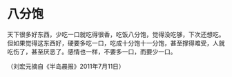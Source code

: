 # 八分饱

天下很多好东西，少吃一口就吃得很香，吃饭八分饱，觉得没吃够，下次还想吃。但如果觉得这东西好，硬要多吃一口，吃成十分饱十一分饱，甚至撑得难受，人就吃伤了，甚至厌恶了。感情也一样，不要多一口，而要少一口。 

（刘宏元摘自《半岛晨报》2011年7月11日）